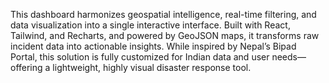 This dashboard harmonizes geospatial intelligence, real-time filtering, and data visualization into a single interactive interface. Built with React, Tailwind, and Recharts, and powered by GeoJSON maps, it transforms raw incident data into actionable insights. While inspired by Nepal’s Bipad Portal, this solution is fully customized for Indian data and user needs—offering a lightweight, highly visual disaster response tool.
